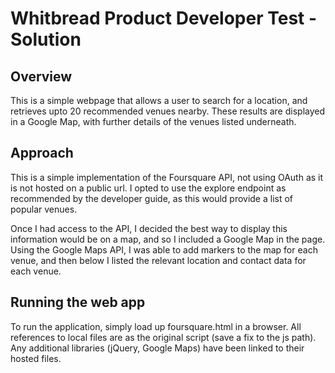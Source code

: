 # Whitbread Product Developer Test - Solution

## Overview
This is a simple webpage that allows a user to search for a location, and retrieves upto 20 recommended venues nearby.
These results are displayed in a Google Map, with further details of the venues listed underneath.

## Approach
This is a simple implementation of the Foursquare API, not using OAuth as it is not hosted on a public url. I opted to use
the explore endpoint as recommended by the developer guide, as this would provide a list of popular venues.

Once I had access to the API, I decided the best way to display this information would be on a map, and so I included a
Google Map in the page. Using the Google Maps API, I was able to add markers to the map for each venue, and then below I
listed the relevant location and contact data for each venue.

## Running the web app
To run the application, simply load up foursquare.html in a browser. All references to local files are as the original script
(save a fix to the js path). Any additional libraries (jQuery, Google Maps) have been linked to their hosted files.
